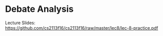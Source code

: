 # Debate Analysis

Lecture Slides: https://github.com/cs2113f16/cs2113f16/raw/master/lec8/lec-8-practice.pdf

